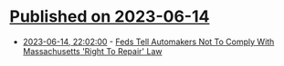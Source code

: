 # [Published on 2023-06-14](index.md)

* [2023-06-14, 22:02:00](https://tech.slashdot.org/story/23/06/14/2054221/feds-tell-automakers-not-to-comply-with-massachusetts-right-to-repair-law?utm_source=rss1.0mainlinkanon&utm_medium=feed) - [Feds Tell Automakers Not To Comply With Massachusetts 'Right To Repair' Law](https://tech.slashdot.org/story/23/06/14/2054221/feds-tell-automakers-not-to-comply-with-massachusetts-right-to-repair-law?utm_source=rss1.0mainlinkanon&utm_medium=feed)
